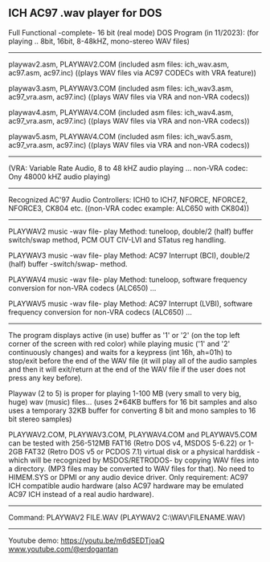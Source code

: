 ICH AC97 .wav player for DOS
----------------------------
Full Functional -complete- 16 bit (real mode) DOS Program (in 11/2023): 
(for playing .. 8bit, 16bit, 8-48kHZ, mono-stereo WAV files) 

***

playwav2.asm, PLAYWAV2.COM (included asm files: ich_wav.asm, ac97.asm, ac97.inc) ((plays WAV files via AC97 CODECs with VRA feature))

playwav3.asm, PLAYWAV3.COM (included asm files: ich_wav3.asm, ac97_vra.asm, ac97.inc) ((plays WAV files via VRA and non-VRA codecs))

playwav4.asm, PLAYWAV4.COM (included asm files: ich_wav4.asm, ac97_vra.asm, ac97.inc) ((plays WAV files via VRA and non-VRA codecs))

playwav5.asm, PLAYWAV4.COM (included asm files: ich_wav5.asm, ac97_vra.asm, ac97.inc) ((plays WAV files via VRA and non-VRA codecs))

***

(VRA: Variable Rate Audio, 8 to 48 kHZ audio playing ... non-VRA codec: Ony 48000 kHZ audio playing)

***

Recognized AC'97 Audio Controllers: ICH0 to ICH7, NFORCE, NFORCE2, NFORCE3, CK804 etc.  ((non-VRA codec example: ALC650 with CK804))

***

PLAYWAV2 music -wav file- play Method: tuneloop, double/2 (half) buffer switch/swap method, PCM OUT CIV-LVI and STatus reg handling.

PLAYWAV3 music -wav file- play Method: AC97 Interrupt (BCI), double/2 (half) buffer -switch/swap- method.

PLAYWAV4 music -wav file- play Method: tuneloop, software frequency conversion for non-VRA codecs (ALC650) ...

PLAYWAV5 music -wav file- play Method: AC97 Interrupt (LVBI), software frequency conversion for non-VRA codecs (ALC650) ...

***

The program displays active (in use) buffer as '1' or '2' (on the top left corner of the screen with red color) while playing music ('1' and '2' continuously changes) and waits for a keypress (int 16h, ah=01h) to stop/exit before the end of the WAV file (it will play all of the audio samples and then it will exit/return at the end of the WAV file if the user does not press any key before).

Playwav (2 to 5) is proper for playing 1-100 MB (very small to very big, huge) wav (music) files... (uses 2*64KB buffers for 16 bit samples and also uses a temporary 32KB buffer for converting 8 bit and mono samples to 16 bit stereo samples)

PLAYWAV2.COM, PLAYWAV3.COM, PLAYWAV4.COM and PLAYWAV5.COM can be tested with 256-512MB FAT16 (Retro DOS v4, MSDOS 5-6.22) or 1-2GB FAT32 (Retro DOS v5 or PCDOS 7.1) virtual disk or a physical harddisk -which will be recognized by MSDOS/RETRODOS- by copying WAV files into a directory. (MP3 files may be converted to WAV files for that). No need to HIMEM.SYS or DPMI or any audio device driver. Only requirement: AC97 ICH compatible audio hardware (also AC97 hardware may be emulated AC97 ICH instead of a real audio hardware). 

***

Command: PLAYWAV2 FILE.WAV (PLAYWAV2 C:\WAV\FILENAME.WAV)

***
Youtube demo: https://youtu.be/m6dSEDTjoaQ www.youtube.com/@erdogantan
